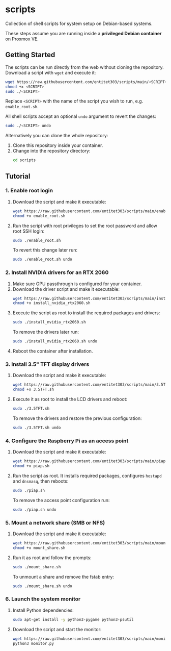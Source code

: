 # scripts

Collection of shell scripts for system setup on Debian-based systems.

These steps assume you are running inside a **privileged Debian container** on Proxmox VE.

## Getting Started

The scripts can be run directly from the web without cloning the repository. Download a script with `wget` and execute it:

```bash
wget https://raw.githubusercontent.com/entitet303/scripts/main/<SCRIPT> -O <SCRIPT>
chmod +x <SCRIPT>
sudo ./<SCRIPT>
```

Replace `<SCRIPT>` with the name of the script you wish to run, e.g. `enable_root.sh`.

All shell scripts accept an optional `undo` argument to revert the changes:

```bash
sudo ./<SCRIPT> undo
```

Alternatively you can clone the whole repository:

1. Clone this repository inside your container.
2. Change into the repository directory:
   ```bash
   cd scripts
   ```

## Tutorial

### 1. Enable root login

1. Download the script and make it executable:
   ```bash
   wget https://raw.githubusercontent.com/entitet303/scripts/main/enable_root.sh -O enable_root.sh
   chmod +x enable_root.sh
   ```
2. Run the script with root privileges to set the root password and allow root SSH login:
   ```bash
   sudo ./enable_root.sh
   ```
   To revert this change later run:
   ```bash
   sudo ./enable_root.sh undo
   ```

### 2. Install NVIDIA drivers for an RTX 2060

1. Make sure GPU passthrough is configured for your container.
2. Download the driver script and make it executable:
   ```bash
   wget https://raw.githubusercontent.com/entitet303/scripts/main/install_nvidia_rtx2060.sh -O install_nvidia_rtx2060.sh
   chmod +x install_nvidia_rtx2060.sh
   ```
3. Execute the script as root to install the required packages and drivers:
   ```bash
   sudo ./install_nvidia_rtx2060.sh
   ```
   To remove the drivers later run:
   ```bash
   sudo ./install_nvidia_rtx2060.sh undo
   ```
4. Reboot the container after installation.

### 3. Install 3.5" TFT display drivers

1. Download the script and make it executable:
   ```bash
   wget https://raw.githubusercontent.com/entitet303/scripts/main/3.5TFT.sh -O 3.5TFT.sh
   chmod +x 3.5TFT.sh
   ```
2. Execute it as root to install the LCD drivers and reboot:
   ```bash
   sudo ./3.5TFT.sh
   ```
   To remove the drivers and restore the previous configuration:
   ```bash
   sudo ./3.5TFT.sh undo
   ```

### 4. Configure the Raspberry Pi as an access point

1. Download the script and make it executable:
   ```bash
   wget https://raw.githubusercontent.com/entitet303/scripts/main/piap.sh -O piap.sh
   chmod +x piap.sh
   ```
2. Run the script as root. It installs required packages, configures `hostapd` and `dnsmasq`, then reboots:
   ```bash
   sudo ./piap.sh
   ```
   To remove the access point configuration run:
   ```bash
   sudo ./piap.sh undo
   ```

### 5. Mount a network share (SMB or NFS)

1. Download the script and make it executable:
   ```bash
   wget https://raw.githubusercontent.com/entitet303/scripts/main/mount_share.sh -O mount_share.sh
   chmod +x mount_share.sh
   ```
2. Run it as root and follow the prompts:
   ```bash
   sudo ./mount_share.sh
   ```
   To unmount a share and remove the fstab entry:
   ```bash
   sudo ./mount_share.sh undo
   ```

### 6. Launch the system monitor

1. Install Python dependencies:
   ```bash
   sudo apt-get install -y python3-pygame python3-psutil
   ```
2. Download the script and start the monitor:
   ```bash
   wget https://raw.githubusercontent.com/entitet303/scripts/main/monitor.py -O monitor.py
   python3 monitor.py
   ```

